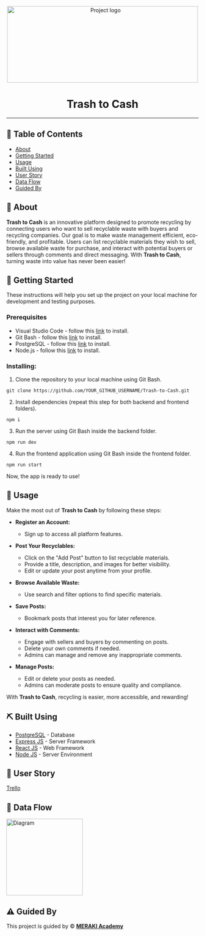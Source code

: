 <p align="center">
<a href="https://www.meraki-academy.org" target="_blank" rel="noopener noreferrer">
 <img width="500px" height="200px" src="https://res.cloudinary.com/dozr5pfwt/image/upload/v1735912458/w56gfxnku52f4mirc6im.jpg" alt="Project logo">
 </a>
</p>

<h1 align="center">Trash to Cash</h1>

---

## 📝 Table of Contents

- [About](#about)
- [Getting Started](#getting_started)
- [Usage](#usage)
- [Built Using](#built_using)
- [User Story](#user_story)
- [Data Flow](#data_flow)
- [Guided By](#guided_by)

## 🧐 About <a name = "about"></a>

**Trash to Cash** is an innovative platform designed to promote recycling by connecting users who want to sell recyclable waste with buyers and recycling companies. Our goal is to make waste management efficient, eco-friendly, and profitable. Users can list recyclable materials they wish to sell, browse available waste for purchase, and interact with potential buyers or sellers through comments and direct messaging. With **Trash to Cash**, turning waste into value has never been easier!

## 🏁 Getting Started <a name = "getting_started"></a>

These instructions will help you set up the project on your local machine for development and testing purposes.

### Prerequisites

- Visual Studio Code - follow this <a href=''>link</a> to install.
- Git Bash - follow this <a href=''>link</a> to install.
- PostgreSQL - follow this <a href=''>link</a> to install.
- Node.js - follow this <a href=''>link</a> to install.

### Installing:

1. Clone the repository to your local machine using Git Bash.

```
git clone https://github.com/YOUR_GITHUB_USERNAME/Trash-to-Cash.git
```

2. Install dependencies (repeat this step for both backend and frontend folders).

```
npm i
```

3. Run the server using Git Bash inside the backend folder.

```
npm run dev
```

4. Run the frontend application using Git Bash inside the frontend folder.

```
npm run start
```

Now, the app is ready to use!

## 🎈 Usage <a name="usage"></a>

Make the most out of **Trash to Cash** by following these steps:

- **Register an Account:**
  - Sign up to access all platform features.
  
- **Post Your Recyclables:**
  - Click on the "Add Post" button to list recyclable materials.
  - Provide a title, description, and images for better visibility.
  - Edit or update your post anytime from your profile.
  
- **Browse Available Waste:**
  - Use search and filter options to find specific materials.
  
- **Save Posts:**
  - Bookmark posts that interest you for later reference.

- **Interact with Comments:**
  - Engage with sellers and buyers by commenting on posts.
  - Delete your own comments if needed.
  - Admins can manage and remove any inappropriate comments.

- **Manage Posts:**
  - Edit or delete your posts as needed.
  - Admins can moderate posts to ensure quality and compliance.

With **Trash to Cash**, recycling is easier, more accessible, and rewarding!

## ⛏️ Built Using <a name = "built_using"></a>

- [PostgreSQL](https://www.postgresql.org/) - Database
- [Express JS](https://expressjs.com/) - Server Framework
- [React JS](https://reactjs.org/) - Web Framework
- [Node JS](https://nodejs.org/en/) - Server Environment

## 📖 User Story <a name = "user_story"></a>

<a href='https://trello.com/invite/b/YOUR_TRELLO_BOARD'>Trello</a>

## 🔄 Data Flow <a name = "data_flow"></a>

<img width=200px height=200px src="https://res.cloudinary.com/dozr5pfwt/image/upload/v1736598766/y2ngawulkah3wncl1ace.png" alt="Diagram"></a>

## ⚠️ Guided By <a name = "guided_by"></a>

This project is guided by ©️ **[MERAKI Academy](https://www.meraki-academy.org)**

